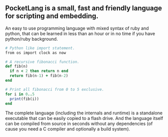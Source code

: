 
## PocketLang is a small, fast and friendly language for scripting and embedding.

An easy to use programming language with mixed syntax of ruby and python, that can be learned in less than an hour or in no time if you have python/ruby background.

```ruby
# Python like import statement.
from os import clock as now

# A recursive fibonacci function.
def fib(n)
  if n < 2 then return n end
  return fib(n-1) + fib(n-2)
end

# Print all fibonacci from 0 to 5 exclusive.
for i in 0..5
  print(fib(i))
end
```

The complete language (including the internals and runtime) is a standalone executable that can be easily copied to a flash drive. And the language itself can be compiled from source in seconds without any dependencies (of cause you need a C compiler and optionally a build system).